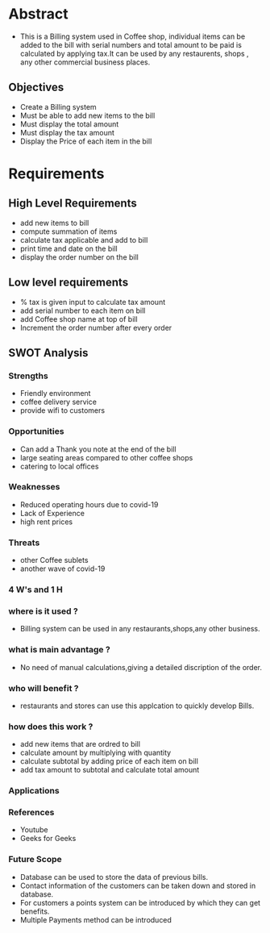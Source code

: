 # Abstract 
* This is a Billing system used in Coffee shop, individual items can be added to the bill with serial numbers and total amount to be paid is calculated by applying tax.It can be used by any restaurents, shops , any other commercial business places.

## Objectives 

* Create a Billing system 
* Must be able to add new items to the bill
* Must display the total amount
* Must display the tax amount
* Display the Price of each item in the bill

# Requirements

## High Level Requirements
* add new items to bill
* compute summation of items
* calculate tax applicable and add to bill
* print time and date on the bill
* display the order number on the bill

## Low level requirements
* % tax is given input to calculate tax amount
* add serial number to each item on bill
* add Coffee shop name at top of bill
* Increment the order number after every order

## SWOT Analysis

### Strengths
* Friendly environment
* coffee delivery service
* provide wifi to customers

### Opportunities 
* Can add a Thank you note at the end of the bill
* large seating areas compared to other coffee shops
* catering to local offices

### Weaknesses
* Reduced operating hours due to covid-19
* Lack of Experience
* high rent prices

### Threats
* other Coffee sublets
* another wave of covid-19

### 4 W's and 1 H

### where is it used ? 
* Billing system can be used in any restaurants,shops,any other business.

### what is main advantage ?
* No need of manual calculations,giving a detailed discription of the order.

### who will benefit ?
* restaurants and stores can use this applcation to quickly develop Bills.

### how does this work ?
* add new items that are ordred to bill
* calculate amount by multiplying with quantity
* calculate subtotal by adding price of each item on bill
* add tax amount to subtotal and calculate total amount

### Applications 


### References
 
* Youtube
* Geeks for Geeks

### Future Scope

* Database can be used to store the data of previous bills.
* Contact information of the customers can be taken down and stored in database.
* For customers a points system can be introduced by which they can get benefits.
* Multiple Payments method can be introduced